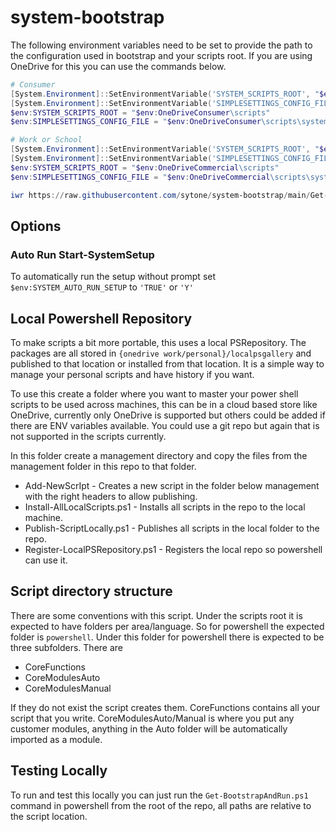 # system-bootstrap

The following environment variables need to be set to provide the path to the configuration used in bootstrap and your scripts root. If you are using OneDrive for this you can use the commands below.

```PowerShell
# Consumer
[System.Environment]::SetEnvironmentVariable('SYSTEM_SCRIPTS_ROOT', "$env:OneDriveConsumer\scripts", [System.EnvironmentVariableTarget]::User)
[System.Environment]::SetEnvironmentVariable('SIMPLESETTINGS_CONFIG_FILE', "$env:OneDriveConsumer\scripts\systemconfiguration.json", [System.EnvironmentVariableTarget]::User)
$env:SYSTEM_SCRIPTS_ROOT = "$env:OneDriveConsumer\scripts"
$env:SIMPLESETTINGS_CONFIG_FILE = "$env:OneDriveConsumer\scripts\systemconfiguration.json"

# Work or School
[System.Environment]::SetEnvironmentVariable('SYSTEM_SCRIPTS_ROOT', "$env:OneDriveCommercial\scripts", [System.EnvironmentVariableTarget]::User)
[System.Environment]::SetEnvironmentVariable('SIMPLESETTINGS_CONFIG_FILE', "$env:OneDriveCommercial\scripts\systemconfiguration.json", [System.EnvironmentVariableTarget]::User)
$env:SYSTEM_SCRIPTS_ROOT = "$env:OneDriveCommercial\scripts"
$env:SIMPLESETTINGS_CONFIG_FILE = "$env:OneDriveCommercial\scripts\systemconfiguration.json"

```

```PowerShell
iwr https://raw.githubusercontent.com/sytone/system-bootstrap/main/Get-BootstrapAndRun.ps1 | iex
```

## Options

### Auto Run Start-SystemSetup

To automatically run the setup without prompt set `$env:SYSTEM_AUTO_RUN_SETUP` to `'TRUE'` or `'Y'`

## Local Powershell Repository

To make scripts a bit more portable, this uses a local PSRepository. The packages are all stored in `{onedrive work/personal}/localpsgallery` and published to that location or installed from that location. It is a simple way to manage your personal scripts and have history if you want.

To use this create a folder where you want to master your power shell scripts to be used across machines, this can be in a cloud based store like OneDrive, currently only OneDrive is supported but others could be added if there are ENV variables available. You could use a git repo but again that is not supported in the scripts currently.

In this folder create a management directory and copy the files from the management folder in this repo to that folder.

- Add-NewScrIpt - Creates a new script in the folder below management with the right headers to allow publishing.
- Install-AllLocalScripts.ps1 - Installs all scripts in the repo to the local machine.
- Publish-ScriptLocally.ps1 - Publishes all scripts in the local folder to the repo.
- Register-LocalPSRepository.ps1 - Registers the local repo so powershell can use it.

## Script directory structure

There are some conventions with this script. Under the scripts root it is expected to have folders per area/language. So for powershell the expected folder is `powershell`. Under this folder for powershell there is expected to be three subfolders. There are

- CoreFunctions
- CoreModulesAuto
- CoreModulesManual

If they do not exist the script creates them. CoreFunctions contains all your script that you write. CoreModulesAuto/Manual is where you put any customer modules, anything in the Auto folder will be automatically imported as a module.

## Testing Locally

To run and test this locally you can just run the `Get-BootstrapAndRun.ps1` command in powershell from the root of the repo, all paths are relative to the script location.